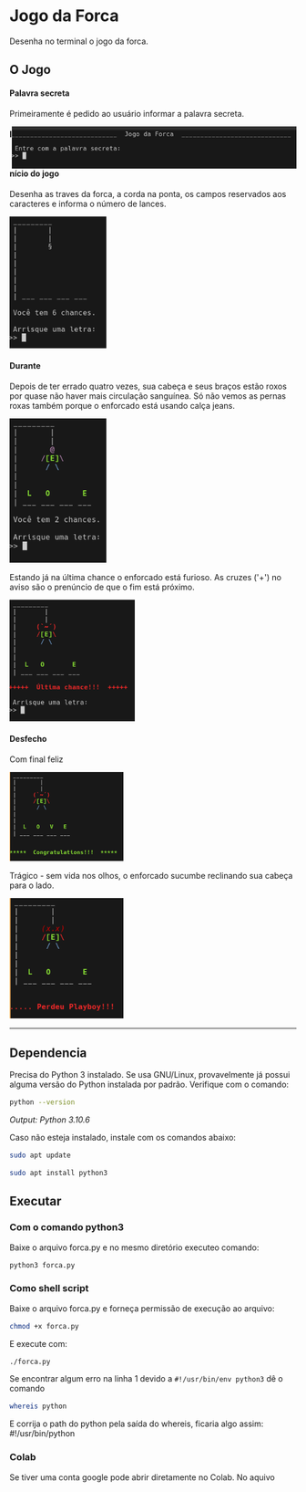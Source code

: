 # Jogo da Forca
Desenha no terminal o jogo da forca.

## O Jogo

#### Palavra secreta
Primeiramente é pedido ao usuário informar a palavra secreta.

<img width="500px" style="float: right;" src="https://github.com/earmarques/jogo-forca/blob/main/images/forca-input.png"></img>

#### Início do jogo
Desenha as traves da forca, a corda na ponta, os campos reservados aos caracteres e informa o número de lances.

<img width="170px" src="https://github.com/earmarques/jogo-forca/blob/main/images/forca-begin.png"></img>

#### Durante
Depois de ter errado quatro vezes, sua cabeça e seus braços estão roxos por quase não haver mais circulação sanguínea. Só não vemos as pernas roxas também porque o enforcado está usando calça jeans.

<img width="170px" src="https://github.com/earmarques/jogo-forca/blob/main/images/forca-2chance.png"></img>

Estando já na última chance o enforcado está furioso. As cruzes ('+') no aviso são o prenúncio de que o fim está próximo.

<img width="220px" src="https://github.com/earmarques/jogo-forca/blob/main/images/forca-lastchance.png"></img>

#### Desfecho
Com final feliz

<img width="200px" src="https://github.com/earmarques/jogo-forca/blob/main/images/forca-winner.png"></img>

Trágico - sem vida nos olhos, o enforcado sucumbe reclinando sua cabeça para o lado.

<img  width="200px" src="https://github.com/earmarques/jogo-forca/blob/main/images/forca-dead.png"></img>


---

## Dependencia
Precisa do Python 3 instalado. Se usa GNU/Linux, provavelmente já possui alguma versão do Python instalada por padrão.
Verifique com o comando:
```sh
python --version
```
_Output: Python 3.10.6_

Caso não esteja instalado, instale com os comandos abaixo:
```sh
sudo apt update
```
```sh
sudo apt install python3
```

## Executar

### Com o comando python3
Baixe o arquivo forca.py e no mesmo diretório executeo comando:

```sh
python3 forca.py
```
### Como shell script
Baixe o arquivo forca.py e forneça permissão de execução ao arquivo:

```sh
chmod +x forca.py
```
E execute com:
```sh
./forca.py
```

Se encontrar algum erro na linha 1 devido a `#!/usr/bin/env python3` dê o comando 
```sh
whereis python
```
E corrija o path do python pela saída do whereis, ficaria algo assim: #!/usr/bin/python


### Colab
Se tiver uma conta google pode abrir diretamente no Colab. No aquivo 

